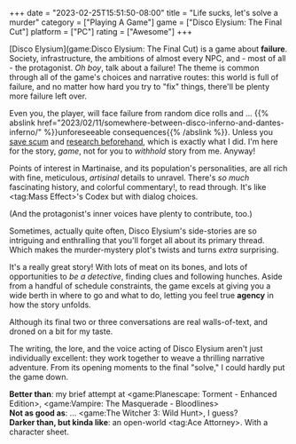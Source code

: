 +++
date = "2023-02-25T15:51:50-08:00"
title = "Life sucks, let's solve a murder"
category = ["Playing A Game"]
game = ["Disco Elysium: The Final Cut"]
platform = ["PC"]
rating = ["Awesome"]
+++

[Disco Elysium](game:Disco Elysium: The Final Cut) is a game about <b>failure</b>.  Society, infrastructure, the ambitions of almost every NPC, and - most of all - the protagonist.  <i>Oh boy</i>, talk about a failure!  The theme is common through all of the game's choices and narrative routes: this world is full of failure, and no matter how hard you try to "fix" things, there'll be plenty more failure left over.

Even you, the player, will face failure from random dice rolls and ... {{% abslink href="2023/02/11/somewhere-between-disco-inferno-and-dantes-inferno/" %}}unforeseeable consequences{{% /abslink %}}.  Unless you <a href="https://tvtropes.org/pmwiki/pmwiki.php/Main/SaveScumming">save scum</a> and <a href="https://discoelysium.fandom.com/">research beforehand</a>, which is exactly what I did.  I'm here for the story, <i>game</i>, not for you to <i>withhold</i> story from me.  Anyway!

Points of interest in Martinaise, and its population's personalities, are all rich with fine, meticulous, <i>artisinal</i> details to unravel.  There's <i>so much</i> fascinating history, and colorful commentary!, to read through.  It's like <tag:Mass Effect>'s Codex but with dialog choices.

(And the protagonist's inner voices have plenty to contribute, too.)

Sometimes, actually quite often, Disco Elysium's side-stories are so intriguing and enthralling that you'll forget all about its primary thread.  Which makes the murder-mystery plot's twists and turns <i>extra</i> surprising.

It's a really great story!  With lots of meat on its bones, and lots of opportunities to <i>be a detective</i>, finding clues and following hunches.  Aside from a handful of schedule constraints, the game excels at giving you a wide berth in where to go and what to do, letting you feel true <b>agency</b> in how the story unfolds.

Although its final two or three conversations are real walls-of-text, and droned on a bit for my taste.

The writing, the lore, and the voice acting of Disco Elysium aren't just individually excellent: they work together to weave a thrilling narrative adventure.  From its opening moments to the final "solve," I could hardly put the game down.

<b>Better than</b>: my brief attempt at <game:Planescape: Torment - Enhanced Edition>, <game:Vampire: The Masquerade - Bloodlines>  
<b>Not as good as</b>: ... <game:The Witcher 3: Wild Hunt>, I guess?  
<b>Darker than, but kinda like</b>: an open-world <tag:Ace Attorney>.  With a character sheet.

